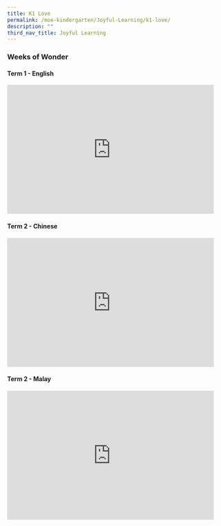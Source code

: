 ```yaml
---
title: K1 Love
permalink: /moe-kindergarten/Joyful-Learning/k1-love/
description: ""
third_nav_title: Joyful Learning
---
```

### Weeks of Wonder

#### Term 1 - English

<iframe allowfullscreen="true" height="299" width="480" frameborder="0" src="https://docs.google.com/presentation/d/e/2PACX-1vSDL983J5W1vwi5H9jFrILQ8rIdkPKgQCjR5H_WBiNvzNxxg09hDWAEZLiAjailBsIYW6_rK-saiFA1/embed?start=false&amp;loop=false&amp;delayms=5000"></iframe>

#### Term 2 - Chinese

<iframe allowfullscreen="true" height="299" width="480" frameborder="0" src="https://docs.google.com/presentation/d/e/2PACX-1vSBll57ogawBsK7BbqIFkH9_rxTyq7RdtrrDuvMgki27KdlrluwE8lM99xILPeDBLC_WfcOuqR1oYfy/embed?start=false&amp;loop=false&amp;delayms=5000"></iframe>

#### Term 2 - Malay

<iframe allowfullscreen="true" height="299" width="480" frameborder="0" src="https://docs.google.com/presentation/d/e/2PACX-1vTjJBuor6t9Iv_qM8Zzs6DRsoarE8HHH-avx0neTPPfQHI-gabp8W3gx3j7CDfmWpKSPouLUp4qBuob/embed?start=false&amp;loop=false&amp;delayms=5000"></iframe>